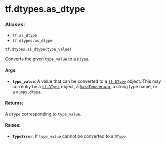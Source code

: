 <div itemscope itemtype="http://developers.google.com/ReferenceObject">
<meta itemprop="name" content="tf.dtypes.as_dtype" />
<meta itemprop="path" content="Stable" />
</div>

# tf.dtypes.as_dtype

### Aliases:

* `tf.as_dtype`
* `tf.dtypes.as_dtype`

``` python
tf.dtypes.as_dtype(type_value)
```

Converts the given `type_value` to a `DType`.

#### Args:

* <b>`type_value`</b>: A value that can be converted to a <a href="../../tf/dtypes/DType.md"><code>tf.DType</code></a> object. This may
    currently be a <a href="../../tf/dtypes/DType.md"><code>tf.DType</code></a> object, a [`DataType`
    enum](https://www.tensorflow.org/code/tensorflow/core/framework/types.proto),
      a string type name, or a `numpy.dtype`.


#### Returns:

A `DType` corresponding to `type_value`.


#### Raises:

* <b>`TypeError`</b>: If `type_value` cannot be converted to a `DType`.